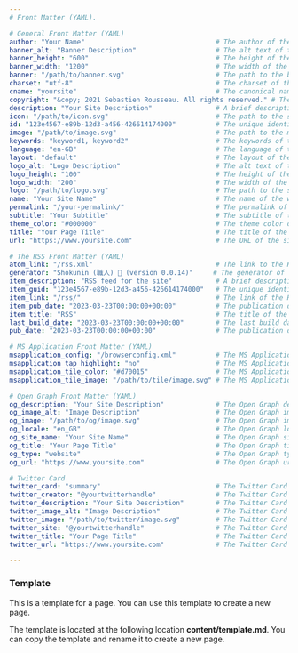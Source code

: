```yaml
---
# Front Matter (YAML).

# General Front Matter (YAML)
author: "Your Name"                                 # The author of the site. (Optional, max 64 characters)
banner_alt: "Banner Description"                    # The alt text of the site's banner. (Optional)
banner_height: "600"                                # The height of the site's banner in pixels. (Optional)
banner_width: "1200"                                # The width of the site's banner in pixels. (Optional)
banner: "/path/to/banner.svg"                       # The path to the banner of the site. (Optional)
charset: "utf-8"                                    # The charset of the site. (Optional, default: utf-8)
cname: "yoursite"                                   # The canonical name value of the site. (Optional)
copyright: "&copy; 2021 Sebastien Rousseau. All rights reserved." # The copyright of the site. (Optional)
description: "Your Site Description"                # A brief description of the site. (Optional, max 160 characters)
icon: "/path/to/icon.svg"                           # The path to the site's icon in SVG format. (Optional)
id: "123e4567-e89b-12d3-a456-426614174000"          # The unique identifier of the site. (Required)
image: "/path/to/image.svg"                         # The path to the main logo of the site in SVG format. (Optional)
keywords: "keyword1, keyword2"                      # The keywords of the site. (Optional, comma separated, max 10 keywords)
language: "en-GB"                                   # The language of the site. (Optional, default: en-GB)
layout: "default"                                   # The layout of the site. (Optional)
logo_alt: "Logo Description"                        # The alt text of the site's logo. (Optional)
logo_height: "100"                                  # The height of the site's logo in pixels. (Optional)
logo_width: "200"                                   # The width of the site's logo in pixels. (Optional)
logo: "/path/to/logo.svg"                           # The path to the site's logo in SVG format. (Optional)
name: "Your Site Name"                              # The name of the website. (Required, max 70 characters)
permalink: "/your-permalink/"                       # The permalink of the site. (Optional)
subtitle: "Your Subtitle"                           # The subtitle of the page. (Optional, max 64 characters)
theme_color: "#000000"                              # The theme color of the site. (Optional)
title: "Your Page Title"                            # The title of the page. (Required, max 70 characters)
url: "https://www.yoursite.com"                     # The URL of the site. (Required)

# The RSS Front Matter (YAML)
atom_link: "/rss.xml"                               # The link to the RSS feed of the page. (Required)
generator: "Shokunin (職人) 🦀 (version 0.0.14)"     # The generator of the RSS feed. (Required)
item_description: "RSS feed for the site"           # A brief description of the RSS item. (Required)
item_guid: "123e4567-e89b-12d3-a456-426614174000"   # The unique identifier of the RSS item. (Required)
item_link: "/rss/"                                  # The link of the RSS item. (Required)
item_pub_date: "2023-03-23T00:00:00+00:00"          # The publication date of the RSS item. (Required)
item_title: "RSS"                                   # The title of the RSS item. (Required)
last_build_date: "2023-03-23T00:00:00+00:00"        # The last build date of the RSS feed. (Required)
pub_date: "2023-03-23T00:00:00+00:00"               # The publication date of the RSS feed. (Required)

# MS Application Front Matter (YAML)
msapplication_config: "/browserconfig.xml"          # The MS Application config of the page. (Optional)
msapplication_tap_highlight: "no"                   # The MS Application tap highlight of the page. (Optional)
msapplication_tile_color: "#d70015"                 # The MS Application tile color of the page. (Optional)
msapplication_tile_image: "/path/to/tile/image.svg" # The MS Application tile image of the page. (Optional)

# Open Graph Front Matter (YAML)
og_description: "Your Site Description"             # The Open Graph description of the page. (Optional)
og_image_alt: "Image Description"                   # The Open Graph image alt of the page. (Optional)
og_image: "/path/to/og/image.svg"                   # The Open Graph image of the page. (Optional)
og_locale: "en_GB"                                  # The Open Graph locale of the page. (Optional, default: en_GB)
og_site_name: "Your Site Name"                      # The Open Graph site name of the page. (Optional)
og_title: "Your Page Title"                         # The Open Graph title of the page. (Optional)
og_type: "website"                                  # The Open Graph type of the page. (Optional, values: website, article, book, profile, music, video)
og_url: "https://www.yoursite.com"                  # The Open Graph url of the page. (Optional)

# Twitter Card
twitter_card: "summary"                             # The Twitter Card type of the page. (Optional)
twitter_creator: "@yourtwitterhandle"               # The Twitter Card creator of the page. (Optional)
twitter_description: "Your Site Description"        # The Twitter Card description of the page. (Optional)
twitter_image_alt: "Image Description"              # The Twitter Card image alt of the page. (Optional)
twitter_image: "/path/to/twitter/image.svg"         # The Twitter Card image of the page. (Optional)
twitter_site: "@yourtwitterhandle"                  # The Twitter Card site of the page. (Optional)
twitter_title: "Your Page Title"                    # The Twitter Card title of the page. (Optional)
twitter_url: "https://www.yoursite.com"             # The Twitter Card url of the page. (Optional)

---
```



### Template

This is a template for a page. You can use this template to create a new page.

The template is located at the following location **content/template.md**. You
can copy the template and rename it to create a new page.
